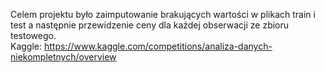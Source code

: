Celem projektu było zaimputowanie brakujących wartości w plikach train i test a następnie przewidzenie ceny dla każdej obserwacji ze zbioru testowego. \
Kaggle: https://www.kaggle.com/competitions/analiza-danych-niekompletnych/overview
